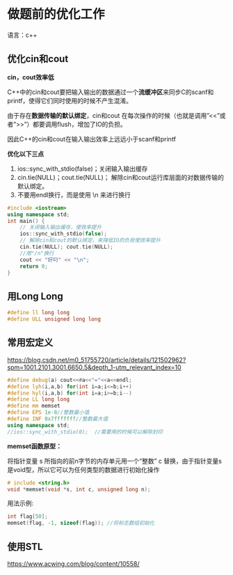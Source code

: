 # 做题前的优化工作

语言：c++

## 优化cin和cout

**cin，cout效率低**

C++中的cin和cout要把输入输出的数据通过一个**流缓冲区**来同步C的scanf和printf，使得它们同时使用的时候不产生混淆。

由于存在**数据传输的默认绑定**，cin和cout 在每次操作的时候（也就是调用”<<”或者”>>”）都要调用flush，增加了IO的负担。

因此C++的cin和cout在输入输出效率上远远小于scanf和printf

**优化以下三点**

1. ios::sync_with_stdio(false)；关闭输入输出缓存
2. cin.tie(NULL)；cout.tie(NULL)； 解除cin和cout运行库层面的对数据传输的默认绑定。
3. 不要用endl换行，而是使用 \n 来进行换行

```c++
#include <iostream>
using namespace std;
int main() {
	// 关闭输入输出缓存，使效率提升
	ios::sync_with_stdio(false);
	// 解除cin和cout的默认绑定，来降低IO的负担使效率提升
	cin.tie(NULL); cout.tie(NULL);
	//用"/n"换行
	cout << "好叼" << "\n";
	return 0;
}
```

## 用Long Long

```c++
#define ll long long 
#define ULL unsigned long long
```

## 常用宏定义

https://blog.csdn.net/m0_51755720/article/details/121502962?spm=1001.2101.3001.6650.5&depth_1-utm_relevant_index=10

```c++
#define debug(a) cout<<#a<<"="<<a<<endl;
#define lyh(i,a,b) for(int i=a;i<=b;i++)
#define hyl(i,a,b) for(int i=a;i>=b;i--)
#define LL long long
#define mm memset
#define EPS 1e-8//整数最小值
#define INF 0x7fffffff//整数最大值
using namespace std;
//ios::sync_with_stdio(0);	//需要用的时候可以解除封印
```

**memset函数原型：**

将指针变量 s 所指向的前n字节的内存单元用一个“整数” c 替换，由于指针变量s是void型，所以它可以为任何类型的数据进行初始化操作

```c++
# include <string.h>
void *memset(void *s, int c, unsigned long n);
```

用法示例:

```c++
int flag[50];
memset(flag, -1, sizeof(flag));	//将标志数组初始化
```


## 使用STL

https://www.acwing.com/blog/content/10558/
